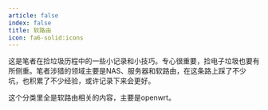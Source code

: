 ```yaml
---
article: false
index: false
title: 软路由
icon: fa6-solid:icons
---
```


这是笔者在捡垃圾历程中的一些小记录和小技巧。专心很重要，捡电子垃圾也要有所侧重。笔者涉猎的领域主要是NAS、服务器和软路由，在这条路上踩了不少坑，也积累了不少经验，或许记录下来会更好。

这个分类里全是软路由相关的内容，主要是openwrt。

<!-- markdownlint-disable MD033 -->

<Catalog base='/NASServerRouter/router' />

<!-- markdownlint-enable MD033 -->
